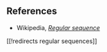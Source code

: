 

## References

* Wikipedia, _[Regular sequence](http://en.wikipedia.org/wiki/Regular_sequence)_

[[!redirects regular sequences]]

